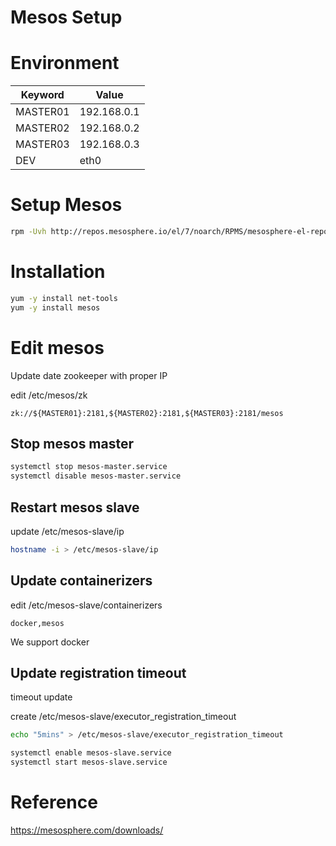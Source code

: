 # Mesos Setup

# Environment

Keyword | Value
----    | -----
MASTER01 | 192.168.0.1
MASTER02 | 192.168.0.2
MASTER03 | 192.168.0.3
DEV	| eth0


# Setup Mesos

~~~bash
rpm -Uvh http://repos.mesosphere.io/el/7/noarch/RPMS/mesosphere-el-repo-7-1.noarch.rpm
~~~

# Installation

~~~bash
yum -y install net-tools
yum -y install mesos
~~~



# Edit mesos

Update date zookeeper with proper IP

edit /etc/mesos/zk

~~~text
zk://${MASTER01}:2181,${MASTER02}:2181,${MASTER03}:2181/mesos
~~~


## Stop mesos master

~~~bash
systemctl stop mesos-master.service
systemctl disable mesos-master.service
~~~

## Restart mesos slave

update /etc/mesos-slave/ip

~~~bash
hostname -i > /etc/mesos-slave/ip
~~~

## Update containerizers

edit /etc/mesos-slave/containerizers

~~~text
docker,mesos
~~~

We support docker

## Update registration timeout

timeout update

create /etc/mesos-slave/executor_registration_timeout

~~~bash
echo "5mins" > /etc/mesos-slave/executor_registration_timeout
~~~


~~~bash
systemctl enable mesos-slave.service
systemctl start mesos-slave.service
~~~

# Reference

https://mesosphere.com/downloads/
